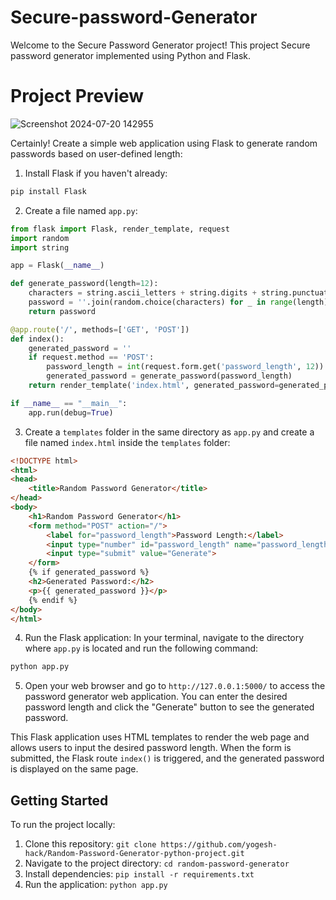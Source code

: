 # Secure-password-Generator 
Welcome to the Secure Password Generator project! This project Secure password generator implemented using Python and Flask.
# Project Preview
![Screenshot 2024-07-20 142955](https://github.com/user-attachments/assets/8f41bdbd-84b0-4e62-a2b9-dbfa79507bb5)

Certainly! Create a simple web application using Flask to generate random passwords based on user-defined length:

1. Install Flask if you haven't already:
```bash
pip install Flask
```

2. Create a file named `app.py`:

```python
from flask import Flask, render_template, request
import random
import string

app = Flask(__name__)

def generate_password(length=12):
    characters = string.ascii_letters + string.digits + string.punctuation
    password = ''.join(random.choice(characters) for _ in range(length))
    return password

@app.route('/', methods=['GET', 'POST'])
def index():
    generated_password = ''
    if request.method == 'POST':
        password_length = int(request.form.get('password_length', 12))
        generated_password = generate_password(password_length)
    return render_template('index.html', generated_password=generated_password)

if __name__ == "__main__":
    app.run(debug=True)
```

3. Create a `templates` folder in the same directory as `app.py` and create a file named `index.html` inside the `templates` folder:

```html
<!DOCTYPE html>
<html>
<head>
    <title>Random Password Generator</title>
</head>
<body>
    <h1>Random Password Generator</h1>
    <form method="POST" action="/">
        <label for="password_length">Password Length:</label>
        <input type="number" id="password_length" name="password_length" value="12" min="1"><br><br>
        <input type="submit" value="Generate">
    </form>
    {% if generated_password %}
    <h2>Generated Password:</h2>
    <p>{{ generated_password }}</p>
    {% endif %}
</body>
</html>
```

4. Run the Flask application:
In your terminal, navigate to the directory where `app.py` is located and run the following command:

```bash
python app.py
```

5. Open your web browser and go to `http://127.0.0.1:5000/` to access the password generator web application. You can enter the desired password length and click the "Generate" button to see the generated password.

This Flask application uses HTML templates to render the web page and allows users to input the desired password length. When the form is submitted, the Flask route `index()` is triggered, and the generated password is displayed on the same page.
## Getting Started

To run the project locally:

1. Clone this repository: `git clone https://github.com/yogesh-hack/Random-Password-Generator-python-project.git`
2. Navigate to the project directory: `cd random-password-generator`
3. Install dependencies: `pip install -r requirements.txt`
4. Run the application: `python app.py`







